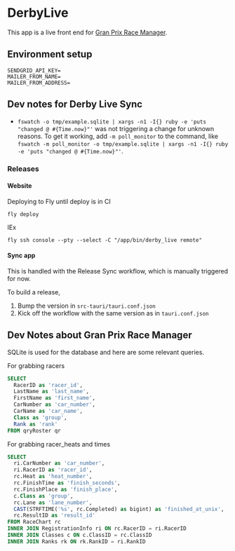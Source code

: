 # DerbyLive

This app is a live front end for [Gran Prix Race Manager](https://grandprix-software-central.com/).

## Environment setup

```
SENDGRID_API_KEY=
MAILER_FROM_NAME=
MAILER_FROM_ADDRESS=
```

## Dev notes for Derby Live Sync

- `fswatch -o tmp/example.sqlite | xargs -n1 -I{} ruby -e 'puts "changed @ #{Time.now}"'` was not triggering a change for unknown reasons. To get it working, add `-m poll_monitor` to the command, like `fswatch -m poll_monitor -o tmp/example.sqlite | xargs -n1 -I{} ruby -e 'puts "changed @ #{Time.now}"'`.

### Releases

#### Website

Deploying to Fly until deploy is in CI

```
fly deploy
```

IEx

```
fly ssh console --pty --select -C "/app/bin/derby_live remote"
```

#### Sync app

This is handled with the Release Sync workflow, which is manually triggered for now.

To build a release,

1. Bump the version in `src-tauri/tauri.conf.json`
2. Kick off the workflow with the same version as in `tauri.conf.json`

## Dev Notes about Gran Prix Race Manager

SQLite is used for the database and here are some relevant queries.

For grabbing racers

```sql
SELECT
  RacerID as 'racer_id',
  LastName as 'last_name',
  FirstName as 'first_name',
  CarNumber as 'car_number',
  CarName as 'car_name',
  Class as 'group',
  Rank as 'rank'
FROM qryRoster qr
```

For grabbing racer_heats and times

```sql
SELECT
  ri.CarNumber as 'car_number',
  ri.RacerID as 'racer_id',
  rc.Heat as 'heat_number',
  rc.FinishTime as 'finish_seconds',
  rc.FinishPlace as 'finish_place',
  c.Class as 'group',
  rc.Lane as 'lane_number',
  CAST(STRFTIME('%s', rc.Completed) as bigint) as 'finished_at_unix',
  rc.ResultID as 'result_id'
FROM RaceChart rc
INNER JOIN RegistrationInfo ri ON rc.RacerID = ri.RacerID
INNER JOIN Classes c ON c.ClassID = rc.ClassID
INNER JOIN Ranks rk ON rk.RankID = ri.RankID
```

